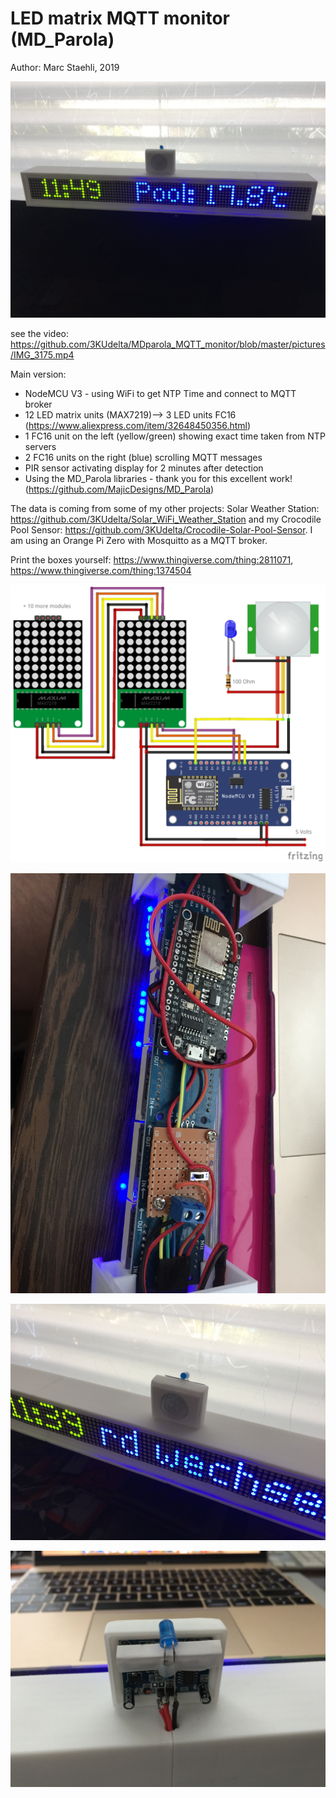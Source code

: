 # LED matrix MQTT monitor (MD_Parola)
Author: Marc Staehli, 2019

[![LED matrix MQTT monitor](https://github.com/3KUdelta/MDparola_MQTT_monitor/blob/master/pictures/IMG_3180.JPG)](https://github.com/3KUdelta/MDparola_MQTT_monitor)

see the video: https://github.com/3KUdelta/MDparola_MQTT_monitor/blob/master/pictures/IMG_3175.mp4

Main version:
- NodeMCU V3 - using WiFi to get NTP Time and connect to MQTT broker
- 12 LED matrix units (MAX7219)--> 3 LED units FC16 (https://www.aliexpress.com/item/32648450356.html)
- 1 FC16 unit on the left (yellow/green) showing exact time taken from NTP servers
- 2 FC16 units on the right (blue) scrolling MQTT messages
- PIR sensor activating display for 2 minutes after detection
- Using the MD_Parola libraries - thank you for this excellent work! (https://github.com/MajicDesigns/MD_Parola)

The data is coming from some of my other projects: Solar Weather Station: https://github.com/3KUdelta/Solar_WiFi_Weather_Station and my Crocodile Pool Sensor: https://github.com/3KUdelta/Crocodile-Solar-Pool-Sensor. 
I am using an Orange Pi Zero with Mosquitto as a MQTT broker.

Print the boxes yourself: https://www.thingiverse.com/thing:2811071, https://www.thingiverse.com/thing:1374504

[![LED matrix MQTT monitor](https://github.com/3KUdelta/MDparola_MQTT_monitor/blob/master/pictures/LED_parola_MQTT_monitor.png)](https://github.com/3KUdelta/MDparola_MQTT_monitor)

[![LED matrix MQTT monitor](https://github.com/3KUdelta/MDparola_MQTT_monitor/blob/master/pictures/IMG_3172.JPG)](https://github.com/3KUdelta/MDparola_MQTT_monitor)

[![LED matrix MQTT monitor](https://github.com/3KUdelta/MDparola_MQTT_monitor/blob/master/pictures/IMG_3176.JPG)](https://github.com/3KUdelta/MDparola_MQTT_monitor)

[![LED matrix MQTT monitor](https://github.com/3KUdelta/MDparola_MQTT_monitor/blob/master/pictures/IMG_3177.JPG)](https://github.com/3KUdelta/MDparola_MQTT_monitor)
